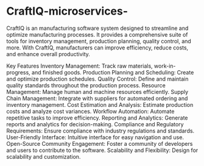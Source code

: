 # CraftIQ-microservices-
CraftIQ is an manufacturing software system designed to streamline and optimize manufacturing processes. It provides a comprehensive suite of tools for inventory management, production planning, quality control, and more. With CraftIQ, manufacturers can improve efficiency, reduce costs, and enhance overall productivity.

Key Features
Inventory Management: Track raw materials, work-in-progress, and finished goods.
Production Planning and Scheduling: Create and optimize production schedules.
Quality Control: Define and maintain quality standards throughout the production process.
Resource Management: Manage human and machine resources efficiently.
Supply Chain Management: Integrate with suppliers for automated ordering and inventory management.
Cost Estimation and Analysis: Estimate production costs and analyze cost variances.
Workflow Automation: Automate repetitive tasks to improve efficiency.
Reporting and Analytics: Generate reports and analytics for decision-making.
Compliance and Regulatory Requirements: Ensure compliance with industry regulations and standards.
User-Friendly Interface: Intuitive interface for easy navigation and use.
Open-Source Community Engagement: Foster a community of developers and users to contribute to the software.
Scalability and Flexibility: Design for scalability and customization.
